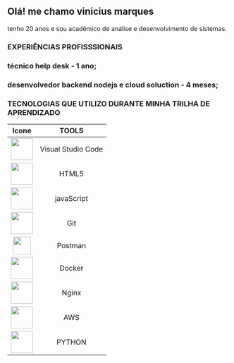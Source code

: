 ## Olá! me chamo vinicius marques
tenho 20 anos e sou acadêmico de análise e desenvolvimento de sistemas.

### EXPERIÊNCIAS PROFISSSIONAIS

### técnico help desk - 1 ano;
### desenvolvedor backend nodejs e cloud soluction - 4 meses;

<!--Imagem-->
### TECNOLOGIAS QUE UTILIZO DURANTE MINHA TRILHA DE APRENDIZADO 
|                                                        Icone                                                         |  TOOLS                                                                                                   |
| :---------------------------------------------------------------------------------------------------------------------------: | :----------------: 
| <img height="50" src="https://user-images.githubusercontent.com/25181517/192108891-d86b6220-e232-423a-bf5f-90903e6887c3.png"> | Visual Studio Code 
| <img height="50" src="https://user-images.githubusercontent.com/25181517/192158954-f88b5814-d510-4564-b285-dff7d6400dad.png"> | HTML5
| <img height="50" src="https://user-images.githubusercontent.com/25181517/117447155-6a868a00-af3d-11eb-9cfe-245df15c9f3f.png"> | javaScript
| <img height="50" src="https://user-images.githubusercontent.com/25181517/192108372-f71d70ac-7ae6-4c0d-8395-51d8870c2ef0.png"> | Git
| <img height="40" src="https://github.com/Compass-pb-aws-2024-MARCO/sprint-3-pb-aws-marco/assets/157744236/74770308-3efd-4eb9-a1e0-6afd253aec21"> | Postman
| <img height="50" src="https://github.com/Compass-pb-aws-2024-MARCO/sprint-3-pb-aws-marco/assets/157744236/f457f76f-b555-4bde-b2e9-4f034ca503d5"> | Docker
| <img height="50" src="https://github.com/Compass-pb-aws-2024-MARCO/sprint-3-pb-aws-marco/assets/157744236/7efd7209-fc95-4c22-8daa-38d33bc7f689"> | Nginx
| <img height="50" src="https://github.com/Compass-pb-aws-2024-MARCO/sprint-3-pb-aws-marco/assets/157744236/3d4129b3-97c0-494a-8327-875a5843951d"> | AWS
| <img height="50" src="https://github.com/Compass-pb-aws-2024-MARCO/sprint-3-pb-aws-marco/assets/157744236/76ca7bf7-6288-4f6b-bdc1-12b3e454d770"> | PYTHON


